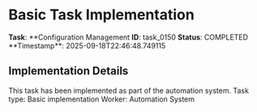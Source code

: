 # Basic Task Implementation

**Task**: **Configuration Management
**ID**: task_0150
**Status**: COMPLETED
**Timestamp\*\*: 2025-09-18T22:46:48.749115

## Implementation Details

This task has been implemented as part of the automation system.
Task type: Basic implementation
Worker: Automation System
